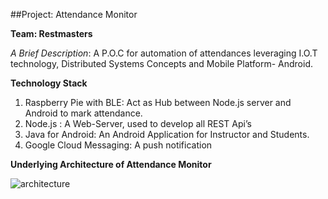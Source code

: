##Project: Attendance Monitor

**Team: Restmasters**  									
                 


*A Brief Description*: A P.O.C for automation of attendances leveraging I.O.T technology, Distributed Systems Concepts and Mobile Platform- Android. 

**Technology Stack**

1. Raspberry Pie with BLE: Act as Hub between Node.js server and Android to mark attendance.   
2. Node.js : A Web-Server, used to develop all REST Api’s
3. Java for Android: An Android Application for Instructor and Students.
4. Google Cloud Messaging: A push notification 



**Underlying Architecture of Attendance Monitor**

![architecture](https://cloud.githubusercontent.com/assets/14814822/15241410/98862eea-18a4-11e6-92c5-f751cffc1f73.png)



